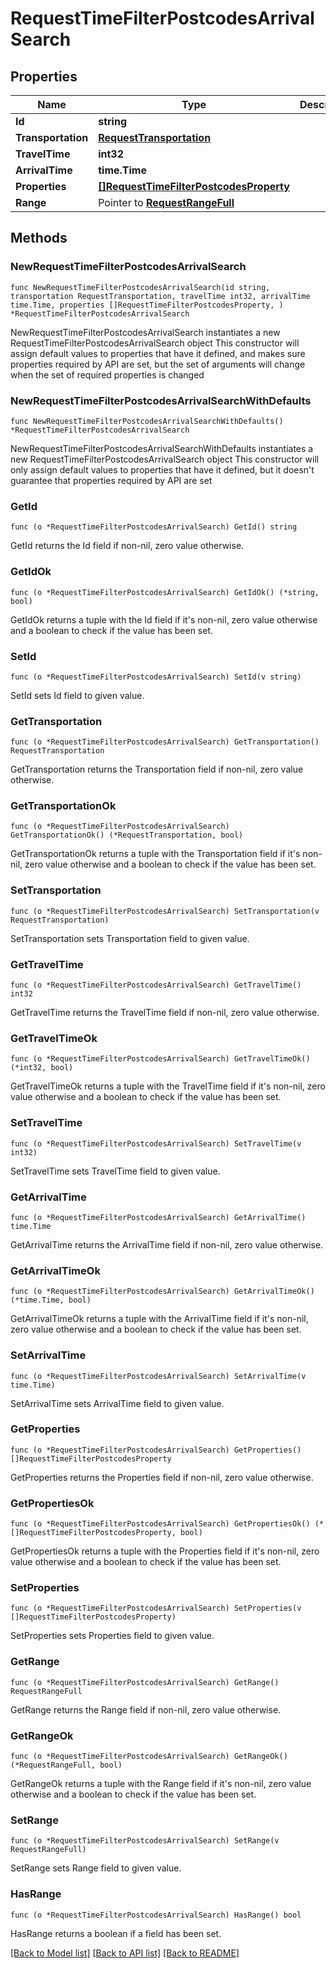 # RequestTimeFilterPostcodesArrivalSearch

## Properties

Name | Type | Description | Notes
------------ | ------------- | ------------- | -------------
**Id** | **string** |  | 
**Transportation** | [**RequestTransportation**](RequestTransportation.md) |  | 
**TravelTime** | **int32** |  | 
**ArrivalTime** | **time.Time** |  | 
**Properties** | [**[]RequestTimeFilterPostcodesProperty**](RequestTimeFilterPostcodesProperty.md) |  | 
**Range** | Pointer to [**RequestRangeFull**](RequestRangeFull.md) |  | [optional] 

## Methods

### NewRequestTimeFilterPostcodesArrivalSearch

`func NewRequestTimeFilterPostcodesArrivalSearch(id string, transportation RequestTransportation, travelTime int32, arrivalTime time.Time, properties []RequestTimeFilterPostcodesProperty, ) *RequestTimeFilterPostcodesArrivalSearch`

NewRequestTimeFilterPostcodesArrivalSearch instantiates a new RequestTimeFilterPostcodesArrivalSearch object
This constructor will assign default values to properties that have it defined,
and makes sure properties required by API are set, but the set of arguments
will change when the set of required properties is changed

### NewRequestTimeFilterPostcodesArrivalSearchWithDefaults

`func NewRequestTimeFilterPostcodesArrivalSearchWithDefaults() *RequestTimeFilterPostcodesArrivalSearch`

NewRequestTimeFilterPostcodesArrivalSearchWithDefaults instantiates a new RequestTimeFilterPostcodesArrivalSearch object
This constructor will only assign default values to properties that have it defined,
but it doesn't guarantee that properties required by API are set

### GetId

`func (o *RequestTimeFilterPostcodesArrivalSearch) GetId() string`

GetId returns the Id field if non-nil, zero value otherwise.

### GetIdOk

`func (o *RequestTimeFilterPostcodesArrivalSearch) GetIdOk() (*string, bool)`

GetIdOk returns a tuple with the Id field if it's non-nil, zero value otherwise
and a boolean to check if the value has been set.

### SetId

`func (o *RequestTimeFilterPostcodesArrivalSearch) SetId(v string)`

SetId sets Id field to given value.


### GetTransportation

`func (o *RequestTimeFilterPostcodesArrivalSearch) GetTransportation() RequestTransportation`

GetTransportation returns the Transportation field if non-nil, zero value otherwise.

### GetTransportationOk

`func (o *RequestTimeFilterPostcodesArrivalSearch) GetTransportationOk() (*RequestTransportation, bool)`

GetTransportationOk returns a tuple with the Transportation field if it's non-nil, zero value otherwise
and a boolean to check if the value has been set.

### SetTransportation

`func (o *RequestTimeFilterPostcodesArrivalSearch) SetTransportation(v RequestTransportation)`

SetTransportation sets Transportation field to given value.


### GetTravelTime

`func (o *RequestTimeFilterPostcodesArrivalSearch) GetTravelTime() int32`

GetTravelTime returns the TravelTime field if non-nil, zero value otherwise.

### GetTravelTimeOk

`func (o *RequestTimeFilterPostcodesArrivalSearch) GetTravelTimeOk() (*int32, bool)`

GetTravelTimeOk returns a tuple with the TravelTime field if it's non-nil, zero value otherwise
and a boolean to check if the value has been set.

### SetTravelTime

`func (o *RequestTimeFilterPostcodesArrivalSearch) SetTravelTime(v int32)`

SetTravelTime sets TravelTime field to given value.


### GetArrivalTime

`func (o *RequestTimeFilterPostcodesArrivalSearch) GetArrivalTime() time.Time`

GetArrivalTime returns the ArrivalTime field if non-nil, zero value otherwise.

### GetArrivalTimeOk

`func (o *RequestTimeFilterPostcodesArrivalSearch) GetArrivalTimeOk() (*time.Time, bool)`

GetArrivalTimeOk returns a tuple with the ArrivalTime field if it's non-nil, zero value otherwise
and a boolean to check if the value has been set.

### SetArrivalTime

`func (o *RequestTimeFilterPostcodesArrivalSearch) SetArrivalTime(v time.Time)`

SetArrivalTime sets ArrivalTime field to given value.


### GetProperties

`func (o *RequestTimeFilterPostcodesArrivalSearch) GetProperties() []RequestTimeFilterPostcodesProperty`

GetProperties returns the Properties field if non-nil, zero value otherwise.

### GetPropertiesOk

`func (o *RequestTimeFilterPostcodesArrivalSearch) GetPropertiesOk() (*[]RequestTimeFilterPostcodesProperty, bool)`

GetPropertiesOk returns a tuple with the Properties field if it's non-nil, zero value otherwise
and a boolean to check if the value has been set.

### SetProperties

`func (o *RequestTimeFilterPostcodesArrivalSearch) SetProperties(v []RequestTimeFilterPostcodesProperty)`

SetProperties sets Properties field to given value.


### GetRange

`func (o *RequestTimeFilterPostcodesArrivalSearch) GetRange() RequestRangeFull`

GetRange returns the Range field if non-nil, zero value otherwise.

### GetRangeOk

`func (o *RequestTimeFilterPostcodesArrivalSearch) GetRangeOk() (*RequestRangeFull, bool)`

GetRangeOk returns a tuple with the Range field if it's non-nil, zero value otherwise
and a boolean to check if the value has been set.

### SetRange

`func (o *RequestTimeFilterPostcodesArrivalSearch) SetRange(v RequestRangeFull)`

SetRange sets Range field to given value.

### HasRange

`func (o *RequestTimeFilterPostcodesArrivalSearch) HasRange() bool`

HasRange returns a boolean if a field has been set.


[[Back to Model list]](../README.md#documentation-for-models) [[Back to API list]](../README.md#documentation-for-api-endpoints) [[Back to README]](../README.md)


